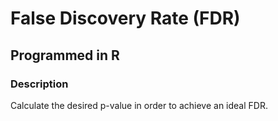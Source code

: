# False Discovery Rate (FDR)

## Programmed in R

### Description
Calculate the desired p-value in order to achieve an ideal FDR.
